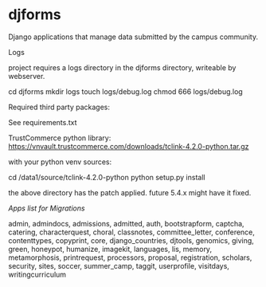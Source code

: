 djforms
===============

Django applications that manage data submitted by the campus community.

Logs

project requires a logs directory in the djforms directory, writeable by webserver.

cd djforms
mkdir logs
touch logs/debug.log
chmod 666 logs/debug.log

Required third party packages:

See requirements.txt

TrustCommerce python library:
https://vnvault.trustcommerce.com/downloads/tclink-4.2.0-python.tar.gz

with your python venv sources:

cd /data1/source/tclink-4.2.0-python
python setup.py install

the above directory has the patch applied. future 5.4.x might have it fixed.

_Apps list for Migrations_

admin, admindocs, admissions, admitted, auth, bootstrapform, captcha, catering, characterquest, choral, classnotes, committee_letter, conference, contenttypes, copyprint, core, django_countries, djtools, genomics, giving, green, honeypot, humanize, imagekit, languages, lis, memory, metamorphosis, printrequest, processors, proposal, registration, scholars, security, sites, soccer, summer_camp, taggit, userprofile, visitdays, writingcurriculum
